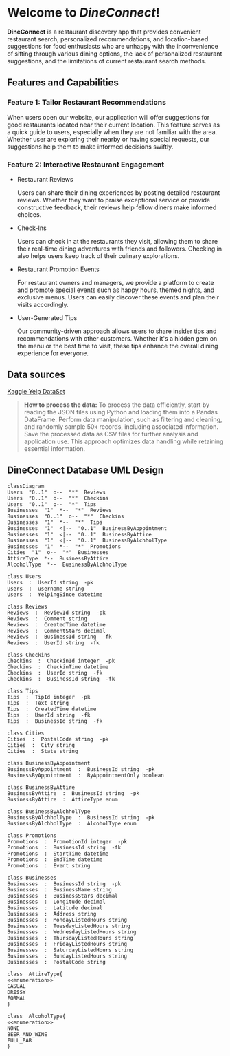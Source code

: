 # Welcome to *DineConnect*!

**DineConnect** is a restaurant discovery app that provides convenient restaurant search, personalized recommendations, and location-based suggestions for food enthusiasts who are unhappy with the inconvenience of sifting through various dining options, the lack of personalized restaurant suggestions, and the limitations of current restaurant search methods.

## Features and Capabilities

### Feature 1: Tailor Restaurant Recommendations

When users open our website, our application will offer suggestions for good
restaurants located near their current location. This feature serves as a quick
guide to users, especially when they are not familiar with the area. Whether user are exploring their nearby or having special requests, our suggestions help them to make informed decisions swiftly.

### Feature 2: Interactive Restaurant Engagement

 - Restaurant Reviews

	Users can share their dining experiences by posting detailed restaurant reviews. Whether they want to praise exceptional service or provide constructive 		 feedback, their reviews help fellow diners make informed choices.

 - Check-Ins

	Users can check in at the restaurants they visit, allowing them to share their
real-time dining adventures with friends and followers. Checking in also helps users keep track of their culinary explorations.

 - Restaurant Promotion Events

	For restaurant owners and managers, we provide a platform to create and
promote special events such as happy hours, themed nights, and exclusive menus.
Users can easily discover these events and plan their visits accordingly.

 - User-Generated Tips

	Our community-driven approach allows users to share insider tips and recommendations with other customers. Whether it's a hidden gem on the menu or the best time to visit, these tips enhance the overall dining experience for everyone.

## Data sources
[Kaggle Yelp DataSet](https://www.kaggle.com/datasets/yelp-dataset/yelp-dataset)
> **How to process the data:** To process the data efficiently, start by reading the JSON files using Python and loading them into a Pandas DataFrame. Perform data manipulation, such as filtering and cleaning, and randomly sample 50k records, including associated information. Save the processed data as CSV files for further analysis and application use. This approach optimizes data handling while retaining essential information.

## DineConnect Database UML Design

```mermaid
classDiagram
Users  "0..1"  o--  "*"  Reviews
Users  "0..1"  o--  "*"  Checkins
Users  "0..1"  o--  "*"  Tips
Businesses  "1"  *--  "*"  Reviews
Businesses  "0..1"  o--  "*"  Checkins
Businesses  "1"  *--  "*"  Tips
Businesses  "1"  <|--  "0..1"  BusinessByAppointment
Businesses  "1"  <|--  "0..1"  BusinessByAttire
Businesses  "1"  <|--  "0..1"  BusinessByAlchholType
Businesses  "1"  *--  "*"  Promotions
Cities  "1"  o--  "*"  Businesses
AttireType  *--  BusinessByAttire
AlcoholType  *--  BusinessByAlchholType

class Users
Users  :  UserId string  -pk
Users  :  username string
Users  :  YelpingSince datetime

class Reviews
Reviews  :  ReviewId string  -pk
Reviews  :  Comment string
Reviews  :  CreatedTime datetime
Reviews  :  CommentStars decimal
Reviews  :  BusinessId string  -fk
Reviews  :  UserId string  -fk

class Checkins
Checkins  :  CheckinId integer  -pk
Checkins  :  CheckinTime datetime
Checkins  :  UserId string  -fk
Checkins  :  BusinessId string  -fk

class Tips
Tips  :  TipId integer  -pk
Tips  :  Text string
Tips  :  CreatedTime datetime
Tips  :  UserId string  -fk
Tips  :  BusinessId string  -fk

class Cities
Cities  :  PostalCode string  -pk
Cities  :  City string
Cities  :  State string

class BusinessByAppointment
BusinessByAppointment  :  BusinessId string  -pk
BusinessByAppointment  :  ByAppointmentOnly boolean

class BusinessByAttire
BusinessByAttire  :  BusinessId string  -pk
BusinessByAttire  :  AttireType enum 

class BusinessByAlchholType
BusinessByAlchholType  :  BusinessId string  -pk
BusinessByAlchholType  :  AlcoholType enum

class Promotions
Promotions  :  PromotionId integer  -pk
Promotions  :  BusinessId string  -fk
Promotions  :  StartTime datetime
Promotions  :  EndTime datetime
Promotions  :  Event string

class Businesses
Businesses  :  BusinessId string  -pk
Businesses  :  BusinessName string
Businesses  :  BusinessStars decimal
Businesses  :  Longitude decimal
Businesses  :  Latitude decimal
Businesses  :  Address string
Businesses  :  MondayListedHours string
Businesses  :  TuesdayListedHours string
Businesses  :  WednesdayListedHours string
Businesses  :  ThursdayListedHours string
Businesses  :  FridayListedHours string
Businesses  :  SaturdayListedHours string
Businesses  :  SundayListedHours string
Businesses  :  PostalCode string

class  AttireType{
<<enumeration>>
CASUAL
DRESSY
FORMAL
}

class  AlcoholType{
<<enumeration>>
NONE
BEER_AND_WINE
FULL_BAR
}
```
